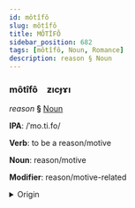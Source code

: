 ```yaml
---
id: môtîfô
slug: môtîfô
title: MÔTÎFÔ
sidebar_position: 682
tags: [môtîfô, Noun, Romance]
description: reason § Noun
---
```


### môtîfô&emsp;<span kind="abugida">ƶıcɟɤı</span>

*reason* **§** [Noun](../../tags/Noun)

**IPA**: /ˈmo.ti.fo/

**Verb**: to be a reason/motive

**Noun**: reason/motive

**Modifier**: reason/motive-related

<details>
    <summary>Origin</summary>
    Spanish motivo [moˈt̪i.β̞o]<br/>
    <em>Romance Language Family</em>
</details>